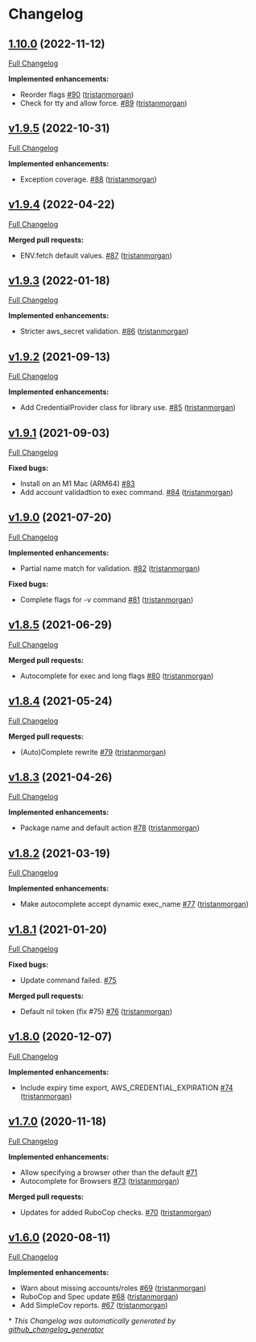 # Changelog

## [1.10.0](https://github.com/servian/awskeyring/tree/1.10.0) (2022-11-12)

[Full Changelog](https://github.com/servian/awskeyring/compare/v1.9.5...1.10.0)

**Implemented enhancements:**

- Reorder flags [\#90](https://github.com/servian/awskeyring/pull/90) ([tristanmorgan](https://github.com/tristanmorgan))
- Check for tty and allow force. [\#89](https://github.com/servian/awskeyring/pull/89) ([tristanmorgan](https://github.com/tristanmorgan))

## [v1.9.5](https://github.com/servian/awskeyring/tree/v1.9.5) (2022-10-31)

[Full Changelog](https://github.com/servian/awskeyring/compare/v1.9.4...v1.9.5)

**Implemented enhancements:**

- Exception coverage. [\#88](https://github.com/servian/awskeyring/pull/88) ([tristanmorgan](https://github.com/tristanmorgan))

## [v1.9.4](https://github.com/servian/awskeyring/tree/v1.9.4) (2022-04-22)

[Full Changelog](https://github.com/servian/awskeyring/compare/v1.9.3...v1.9.4)

**Merged pull requests:**

- ENV.fetch default values. [\#87](https://github.com/servian/awskeyring/pull/87) ([tristanmorgan](https://github.com/tristanmorgan))

## [v1.9.3](https://github.com/servian/awskeyring/tree/v1.9.3) (2022-01-18)

[Full Changelog](https://github.com/servian/awskeyring/compare/v1.9.2...v1.9.3)

**Implemented enhancements:**

- Stricter aws\_secret validation. [\#86](https://github.com/servian/awskeyring/pull/86) ([tristanmorgan](https://github.com/tristanmorgan))

## [v1.9.2](https://github.com/servian/awskeyring/tree/v1.9.2) (2021-09-13)

[Full Changelog](https://github.com/servian/awskeyring/compare/v1.9.1...v1.9.2)

**Implemented enhancements:**

- Add CredentialProvider class for library use. [\#85](https://github.com/servian/awskeyring/pull/85) ([tristanmorgan](https://github.com/tristanmorgan))

## [v1.9.1](https://github.com/servian/awskeyring/tree/v1.9.1) (2021-09-03)

[Full Changelog](https://github.com/servian/awskeyring/compare/v1.9.0...v1.9.1)

**Fixed bugs:**

- Install on an M1 Mac \(ARM64\) [\#83](https://github.com/servian/awskeyring/issues/83)
- Add account validadtion to exec command. [\#84](https://github.com/servian/awskeyring/pull/84) ([tristanmorgan](https://github.com/tristanmorgan))

## [v1.9.0](https://github.com/servian/awskeyring/tree/v1.9.0) (2021-07-20)

[Full Changelog](https://github.com/servian/awskeyring/compare/v1.8.5...v1.9.0)

**Implemented enhancements:**

- Partial name match for validation. [\#82](https://github.com/servian/awskeyring/pull/82) ([tristanmorgan](https://github.com/tristanmorgan))

**Fixed bugs:**

- Complete flags for -v command [\#81](https://github.com/servian/awskeyring/pull/81) ([tristanmorgan](https://github.com/tristanmorgan))

## [v1.8.5](https://github.com/servian/awskeyring/tree/v1.8.5) (2021-06-29)

[Full Changelog](https://github.com/servian/awskeyring/compare/v1.8.4...v1.8.5)

**Merged pull requests:**

- Autocomplete for exec and long flags [\#80](https://github.com/servian/awskeyring/pull/80) ([tristanmorgan](https://github.com/tristanmorgan))

## [v1.8.4](https://github.com/servian/awskeyring/tree/v1.8.4) (2021-05-24)

[Full Changelog](https://github.com/servian/awskeyring/compare/v1.8.3...v1.8.4)

**Merged pull requests:**

- \(Auto\)Complete rewrite [\#79](https://github.com/servian/awskeyring/pull/79) ([tristanmorgan](https://github.com/tristanmorgan))

## [v1.8.3](https://github.com/servian/awskeyring/tree/v1.8.3) (2021-04-26)

[Full Changelog](https://github.com/servian/awskeyring/compare/v1.8.2...v1.8.3)

**Implemented enhancements:**

- Package name and default action [\#78](https://github.com/servian/awskeyring/pull/78) ([tristanmorgan](https://github.com/tristanmorgan))

## [v1.8.2](https://github.com/servian/awskeyring/tree/v1.8.2) (2021-03-19)

[Full Changelog](https://github.com/servian/awskeyring/compare/v1.8.1...v1.8.2)

**Implemented enhancements:**

- Make autocomplete accept dynamic exec\_name [\#77](https://github.com/servian/awskeyring/pull/77) ([tristanmorgan](https://github.com/tristanmorgan))

## [v1.8.1](https://github.com/servian/awskeyring/tree/v1.8.1) (2021-01-20)

[Full Changelog](https://github.com/servian/awskeyring/compare/v1.8.0...v1.8.1)

**Fixed bugs:**

- Update command failed. [\#75](https://github.com/servian/awskeyring/issues/75)

**Merged pull requests:**

- Default nil token \(fix \#75\) [\#76](https://github.com/servian/awskeyring/pull/76) ([tristanmorgan](https://github.com/tristanmorgan))

## [v1.8.0](https://github.com/servian/awskeyring/tree/v1.8.0) (2020-12-07)

[Full Changelog](https://github.com/servian/awskeyring/compare/v1.7.0...v1.8.0)

**Implemented enhancements:**

- Include expiry time export, AWS\_CREDENTIAL\_EXPIRATION [\#74](https://github.com/servian/awskeyring/pull/74) ([tristanmorgan](https://github.com/tristanmorgan))

## [v1.7.0](https://github.com/servian/awskeyring/tree/v1.7.0) (2020-11-18)

[Full Changelog](https://github.com/servian/awskeyring/compare/v1.6.0...v1.7.0)

**Implemented enhancements:**

- Allow specifying a browser other than the default [\#71](https://github.com/servian/awskeyring/issues/71)
- Autocomplete for Browsers [\#73](https://github.com/servian/awskeyring/pull/73) ([tristanmorgan](https://github.com/tristanmorgan))

**Merged pull requests:**

- Updates for added RuboCop checks. [\#70](https://github.com/servian/awskeyring/pull/70) ([tristanmorgan](https://github.com/tristanmorgan))

## [v1.6.0](https://github.com/servian/awskeyring/tree/v1.6.0) (2020-08-11)

[Full Changelog](https://github.com/servian/awskeyring/compare/v1.5.0...v1.6.0)

**Implemented enhancements:**

- Warn about missing accounts/roles [\#69](https://github.com/servian/awskeyring/pull/69) ([tristanmorgan](https://github.com/tristanmorgan))
- RuboCop and Spec update [\#68](https://github.com/servian/awskeyring/pull/68) ([tristanmorgan](https://github.com/tristanmorgan))
- Add SimpleCov reports. [\#67](https://github.com/servian/awskeyring/pull/67) ([tristanmorgan](https://github.com/tristanmorgan))



\* *This Changelog was automatically generated by [github_changelog_generator](https://github.com/github-changelog-generator/github-changelog-generator)*
